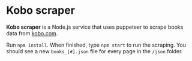 <h1>Kobo scraper</h1>

**Kobo scraper** is a Node.js service that uses puppeteer to scrape books data from <a href="https://kobo.com">kobo.com</a>.

Run `npm install`. When finished, type `npm start` to run the scraping. You should see a new `books_[#].json` file for every page in the `/json` folder.